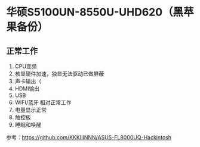 # 华硕S5100UN-8550U-UHD620（黑苹果备份）
## 正常工作
1. CPU变频
2. 核显硬件加速，独显无法驱动已做屏蔽
3. 声卡输出（
4. HDMI输出
5. USB
6. WIFI/蓝牙 相对正常工作
7. 电量显示正常
8. 触控板
9. 睡眠和唤醒


参考：https://github.com/KKKIIINNN/ASUS-FL8000UQ-Hackintosh
